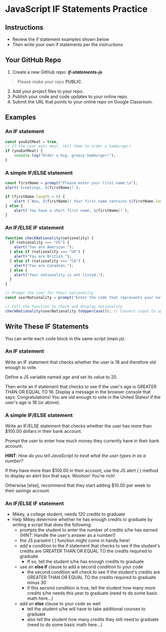 # JavaScript IF Statements Practice
## Instructions

- Review the if statement examples shown below
- Then write your own if statements per the instructions

## Your GitHub Repo

1. Create a new GitHub repo: ***if-statements-js***

>Please make your repo **PUBLIC**.

2. Add your project files to your repo.
3. Publish your code and code updates to your online repo.
4. Submit the URL that points to your online repo on Google Classroom.

## Examples

### An IF statement

```javascript
const youEatMeat = true;
// If the user eats meat, tell them to order a hamburger!
if (youEatMeat) {
    console.log("Order a big, greasy hamburger!");
}
```

### A simple IF/ELSE statement
```javascript
const firstName = prompt("Please enter your first name:\n");
alert(`Greetings, ${firstName}!`);

if (firstName.length > 6) { 
	alert (`Wow, ${firstName}! Your first name contains ${firstName.length} characters!`);
} else {
	alert(`You have a short first name, ${firstName}!`);
}
```

### An IF/ELSE IF statement
```javascript
function checkNationality(nationality) {
  if (nationality === "US") {
    alert("You are American.");
  } else if (nationality === "UK") {
    alert("You are British.");
  } else if (nationality === "CA") {
    alert("You are Canadian.");
  } else {
    alert("Your nationality is not listed.");
  }
}

// Prompt the user for their nationality
const userNationality = prompt("Enter the code that represents your nationality: (US, UK, CA)\n");

// Call the function to check and display nationality
checkNationality(userNationality.toUpperCase()); // Convert input to uppercase using the JS toUpperCase ( ) method
```

## Write These IF Statements

You can write each code block in the same script (main.js).

### An IF statement
Write an IF statement that checks whether the user is 18 and therefore old enough to vote.  

Define a JS variable named *age* and set its value to 20.

Then write an if statement that checks to see if the user's age is GREATER THAN OR EQUAL TO 18.  Display a message in the browser console that says: Congratulations! You are old enough to vote in the United States! if the user's age is 18 (or above).

### A simple IF/ELSE statement

Write an IF/ELSE statement that checks whether the user has more than $100.00 dollars in their bank account.

Prompt the user to enter how much money they currently have in their bank account.

**HINT**: *How do you tell JavaScript to treat what the user types in as a number?*

If they have more than $100.00 in their account, use the JS alert ( ) method to display an alert box that says: Woohoo! You're rich!

Otherwise [else], recommend that they start adding $10.00 per week to their savings account.

### An IF/ELSE IF statement

- Mikey, a college student, needs 120 credits to graduate
- Help Mikey determine whether he has enough credits to graduate by writing a script that does the following:
	- prompts the student to enter the number of credits s/he has earned (HINT: Handle the user's answer as a number!)
   	- the JS parseInt ( ) function might come in handy here!
   	- add a condition to the if statement that checks to see if the student's credits are GREATER THAN OR EQUAL TO the credits required to graduate
  		- If so, tell the student s/he has enough credits to graduate
   	- use an **else if** clause to add a second condition to your code
  		- the second condition will check to see if the student's credits are GREATER THAN OR EQUAL TO the credits required to graduate minus 30
   	  	- if this second condition is true, tell the student how many more credits s/he needs this year to graduate (need to do some basic math here...)
   	- add an **else** clause to your code as well
  		- tell the student s/he will have to take additional courses to graduate
   	  	- also tell the student how many credits they still need to graduate (need to do some basic math here...)



